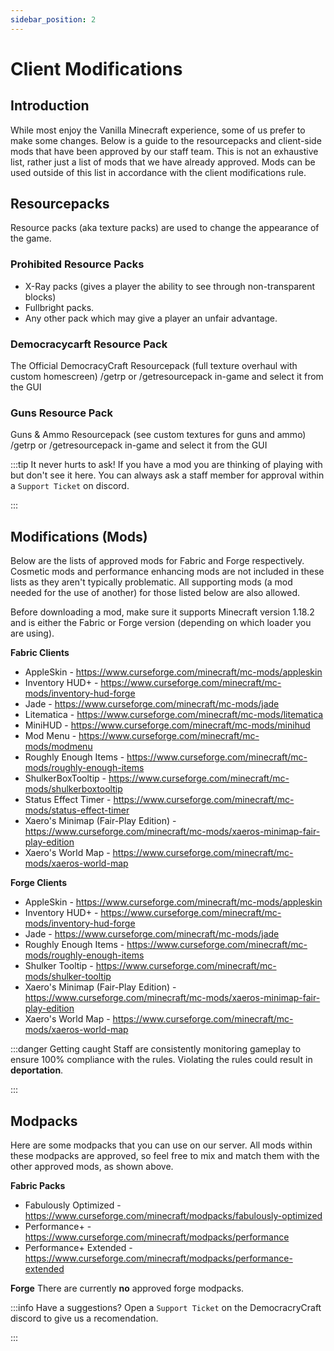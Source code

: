 ```yaml
---
sidebar_position: 2
---
```


# Client Modifications

## Introduction
While most enjoy the Vanilla Minecraft experience, some of us prefer to make some changes. Below is a guide to the resourcepacks and client-side mods that have been approved by our staff team. 
This is not an exhaustive list, rather just a list of mods that we have already approved. Mods can be used outside of this list in accordance with the client modifications rule.

## Resourcepacks
Resource packs (aka texture packs) are used to change the appearance of the game.

### Prohibited Resource Packs
- X-Ray packs (gives a player the ability to see through non-transparent blocks)
- Fullbright packs.
- Any other pack which may give a player an unfair advantage.

### Democracycarft Resource Pack
The Official DemocracyCraft Resourcepack (full texture overhaul with custom homescreen)
/getrp or /getresourcepack in-game and select it from the GUI

### Guns Resource Pack
Guns & Ammo Resourcepack (see custom textures for guns and ammo)
/getrp or /getresourcepack in-game and select it from the GUI

:::tip It never hurts to ask!
If you have a mod you are thinking of playing with but don't see it here. You can always ask a staff member for approval within a ``Support Ticket`` on discord.

:::

## Modifications (Mods)
Below are the lists of approved mods for Fabric and Forge respectively. Cosmetic mods and performance enhancing mods are not included in these lists as they aren't typically problematic. All supporting mods (a mod needed for the use of another) for those listed below are also allowed.

Before downloading a mod, make sure it supports Minecraft version 1.18.2 and is either the Fabric or Forge version (depending on which loader you are using).

**Fabric Clients**
- AppleSkin - https://www.curseforge.com/minecraft/mc-mods/appleskin
- Inventory HUD+ - https://www.curseforge.com/minecraft/mc-mods/inventory-hud-forge
- Jade - https://www.curseforge.com/minecraft/mc-mods/jade
- Litematica - https://www.curseforge.com/minecraft/mc-mods/litematica
- MiniHUD - https://www.curseforge.com/minecraft/mc-mods/minihud
- Mod Menu - https://www.curseforge.com/minecraft/mc-mods/modmenu
- Roughly Enough Items - https://www.curseforge.com/minecraft/mc-mods/roughly-enough-items
- ShulkerBoxTooltip - https://www.curseforge.com/minecraft/mc-mods/shulkerboxtooltip
- Status Effect Timer - https://www.curseforge.com/minecraft/mc-mods/status-effect-timer
- Xaero's Minimap (Fair-Play Edition) - https://www.curseforge.com/minecraft/mc-mods/xaeros-minimap-fair-play-edition
- Xaero's World Map - https://www.curseforge.com/minecraft/mc-mods/xaeros-world-map

**Forge Clients**
- AppleSkin - https://www.curseforge.com/minecraft/mc-mods/appleskin
- Inventory HUD+ - https://www.curseforge.com/minecraft/mc-mods/inventory-hud-forge
- Jade - https://www.curseforge.com/minecraft/mc-mods/jade
- Roughly Enough Items - https://www.curseforge.com/minecraft/mc-mods/roughly-enough-items
- Shulker Tooltip - https://www.curseforge.com/minecraft/mc-mods/shulker-tooltip
- Xaero's Minimap (Fair-Play Edition) - https://www.curseforge.com/minecraft/mc-mods/xaeros-minimap-fair-play-edition
- Xaero's World Map - https://www.curseforge.com/minecraft/mc-mods/xaeros-world-map

:::danger Getting caught
Staff are consistently monitoring gameplay to ensure 100% compliance with the rules. Violating the rules could result in **deportation**.

:::

## Modpacks
Here are some modpacks that you can use on our server. All mods within these modpacks are approved, so feel free to mix and match them with the other approved mods, as shown above.

**Fabric Packs**
- Fabulously Optimized - https://www.curseforge.com/minecraft/modpacks/fabulously-optimized
- Performance+ - https://www.curseforge.com/minecraft/modpacks/performance
- Performance+ Extended - https://www.curseforge.com/minecraft/modpacks/performance-extended

**Forge**
There are currently **no** approved forge modpacks.

:::info Have a suggestions?
Open a ``Support Ticket`` on the DemocracryCraft discord to give us a recomendation.

:::
